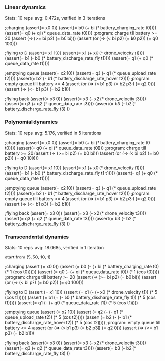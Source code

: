 ### Linear dynamics
Stats: 10 reps, avg: 0.472s, verified in 3 iterations

;charging
(assert(= x0 0))
(assert(= b0 (+ bi (* battery_charging_rate t0))))
(assert(= q0 (+ qi (* queue_data_rate t0))))
;program: charge till battery >= 20
(assert (=> (>= bi p2) (= b0 bi)))
(assert (or (=> (< bi p2) (= b0 p2)) (= q0 100)))

;flying to D
(assert(= x1 10))
(assert(= x1 (+ x0 (* drone_velocity t1))))
(assert(= b1 (- b0 (* battery_discharge_rate_fly t1))))
(assert(= q1 (+ q0 (* queue_data_rate t1))))

;emptying queue
(assert(= x2 10))
(assert(= q2 (- q1 (* queue_upload_rate t2))))
(assert(= b2 (- b1 (* battery_discharge_rate_hover t2))))
;program: empty queue till battery <= 4
(assert (or (=> (> b1 p3) (= b2 p3)) (= q2 0)))
(assert (=> (<= b1 p3) (= b2 b1)))

;flying back
(assert(= x3 0))
(assert(= x3 (- x2 (* drone_velocity t3))))
(assert(= q3 (+ q2 (* queue_data_rate t3))))
(assert(= b3 (- b2 (* battery_discharge_rate_fly t3))))

### Polynomial dynamics
Stats: 10 reps, avg: 5.176, verified in 5 iterations

;charging
(assert(= x0 0))
(assert(= b0 (+ bi (* battery_charging_rate t0 t0))))
(assert(= q0 (+ qi (* queue_data_rate t0))))
;program: charge till battery >= 20
(assert (=> (>= bi p2) (= b0 bi)))
(assert (or (=> (< bi p2) (= b0 p2)) (= q0 100)))

;flying to D
(assert(= x1 10))
(assert(= x1 (+ x0 (* drone_velocity t1))))
(assert(= b1 (- b0 (* battery_discharge_rate_fly t1 t1))))
(assert(= q1 (+ q0 (* queue_data_rate t1))))

;emptying queue
(assert(= x2 10))
(assert(= q2 (- q1 (* queue_upload_rate t2))))
(assert(= b2 (- b1 (* battery_discharge_rate_hover t2))))
;program: empty queue till battery <= 4
(assert (or (=> (> b1 p3) (= b2 p3)) (= q2 0)))
(assert (=> (<= b1 p3) (= b2 b1)))

;flying back
(assert(= x3 0))
(assert(= x3 (- x2 (* drone_velocity t3))))
(assert(= q3 (+ q2 (* queue_data_rate t3))))
(assert(= b3 (- b2 (* battery_discharge_rate_fly t3))))

### Transcendental dynamics
Stats: 10 reps, avg: 18.068s, verified in 1 iteration

start from (5, 50, 10, 1)

;charging
(assert (= x0 0))
(assert (= b0 (- (+ bi (* battery_charging_rate t0) (* 1 (cos t0))))))
(assert (= q0 (- (+ qi (* queue_data_rate t0)) (* 1 (cos t0)))))
;program: charge till battery >= 20
(assert (=> (>= bi p2) (= b0 bi)))
(assert (or (=> (< bi p2) (= b0 p2)) (= q0 100)))

;flying to D
(assert (= x1 10))
(assert (= x1 (- (+ x0 (* drone_velocity t1)) (* 5 (cos t1)))))
(assert (= b1 (+ (- b0 (* battery_discharge_rate_fly t1)) (* 5 (cos t1)))))
(assert (= q1 (- (+ q0 (* queue_data_rate t1)) (* 5 (cos t1)))))


;emptying queue
(assert (= x2 10))
(assert (= q2 (- (- q1 (* queue_upload_rate t2)) (* 5 (cos t2)))))
(assert (= b2 (- (- b1 (* battery_discharge_rate_hover t2)) (* 5 (cos t2)))))
;program: empty queue till battery <= 4
(assert (or (=> (> b1 p3) (= b2 p3)) (= q2 0)))
(assert (=> (<= b1 p3) (= b2 b1)))

;flying back
(assert(= x3 0))
(assert(= x3 (- x2 (* drone_velocity t3))))
(assert(= q3 (+ q2 (* queue_data_rate t3))))
(assert(= b3 (- b2 (* battery_discharge_rate_fly t3))))

